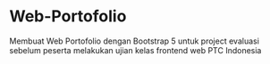 # Web-Portofolio
Membuat Web Portofolio dengan Bootstrap 5 untuk project evaluasi sebelum peserta melakukan ujian kelas frontend web PTC Indonesia
